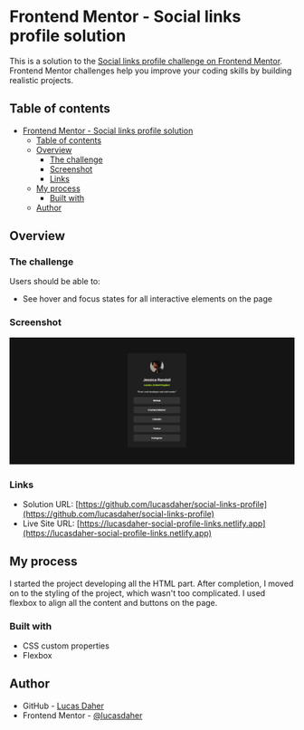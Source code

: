 # Frontend Mentor - Social links profile solution

This is a solution to the [Social links profile challenge on Frontend Mentor](https://www.frontendmentor.io/challenges/social-links-profile-UG32l9m6dQ). Frontend Mentor challenges help you improve your coding skills by building realistic projects. 

## Table of contents

- [Frontend Mentor - Social links profile solution](#frontend-mentor---social-links-profile-solution)
  - [Table of contents](#table-of-contents)
  - [Overview](#overview)
    - [The challenge](#the-challenge)
    - [Screenshot](#screenshot)
    - [Links](#links)
  - [My process](#my-process)
    - [Built with](#built-with)
  - [Author](#author)

## Overview

### The challenge

Users should be able to:

- See hover and focus states for all interactive elements on the page

### Screenshot

![](./assets/screenshot.png)

### Links

- Solution URL: [https://github.com/lucasdaher/social-links-profile](https://github.com/lucasdaher/social-links-profile)
- Live Site URL: [https://lucasdaher-social-profile-links.netlify.app](https://lucasdaher-social-profile-links.netlify.app)

## My process
I started the project developing all the HTML part. After completion, I moved on to the styling of the project, which wasn't too complicated. I used flexbox to align all the content and buttons on the page.

### Built with

- CSS custom properties
- Flexbox

## Author

- GitHub - [Lucas Daher](https://github.com/lucasdaher)
- Frontend Mentor - [@lucasdaher](https://www.frontendmentor.io/profile/lucasdaher)
